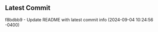 
## Latest Commit
f8bdbb9 - Update README with latest commit info (2024-09-04 10:24:56 -0400) <Yunxi-Zhou>
